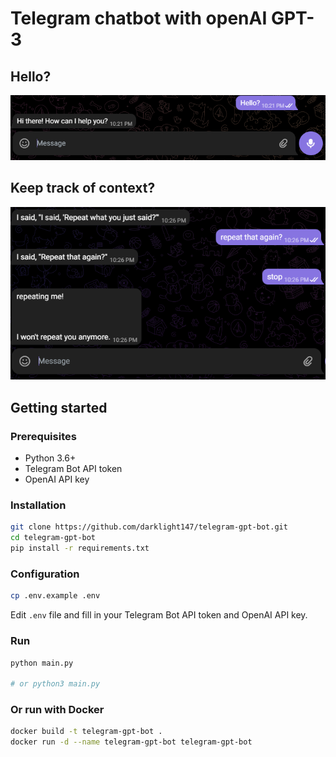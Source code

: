# Telegram chatbot with openAI GPT-3


## Hello?
![Greeting](hello.png)

## Keep track of context?

![Context](context.png)

## Getting started

### Prerequisites

- Python 3.6+
- Telegram Bot API token
- OpenAI API key

### Installation

```bash
git clone https://github.com/darklight147/telegram-gpt-bot.git
cd telegram-gpt-bot
pip install -r requirements.txt
```

### Configuration

```bash
cp .env.example .env
```

Edit `.env` file and fill in your Telegram Bot API token and OpenAI API key.

### Run

```bash
python main.py

# or python3 main.py
```
### Or run with Docker

```bash
docker build -t telegram-gpt-bot .
docker run -d --name telegram-gpt-bot telegram-gpt-bot
```
